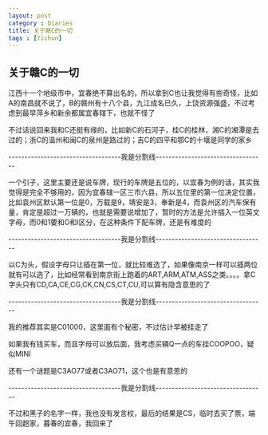 ```yaml
---
layout: post
category : Diaries
title: 关于赣C的一切
tags : [Yichun]
---
```

## 关于赣C的一切 ##

江西十一个地级市中，宜春绝不算出名的，所以拿到C也让我觉得有些奇怪，比如A的南昌就不说了，B的赣州有十八个县，九江成名已久，上饶资源强盛，不过考虑到最早萍乡和新余都属宜春辖下，也就不怪了

 

不过话说回来我和C还挺有缘的，比如新C的石河子，桂C的桂林，湘C的湘潭是去过的；浙C的温州和闽C的泉州是路过的；吉C的四平和鄂C的十堰是同学的家乡

 

-----------------------------------我是分割线----------------------------------

 

一个引子，这里主要还是说车牌，现行的车牌是五位的，以宜春为例的话，其实我觉得是完全不够用的，因为宜春辖一区三市六县，所以五位里的第一位决定位置，比如袁州区默认第一位是0，万载是9，靖安是3，奉新是4，而袁州区的汽车保有量，肯定是超过一万辆的，也就是需要说增加了，暂时的方法是允许插入一位英文字母，而0和1要和O和I区分，在这种条件下配车牌，还是有难度的

 

-----------------------------------我是分割线----------------------------------

 

以C为头，假设字母只让插在第一位，就比较难选了，如果像南京一样可以插两位就有可以选了，比如经常看到南京街上跑着的ART,ARM,ATM,ASS之类。。。。拿C字头只有CD,CA,CE,CG,CK,CN,CS,CT,CU,可以算有隐含意思的了

 

-----------------------------------我是分割线----------------------------------

 

我的推荐其实是C01000，这里面有个秘密，不过估计早被挂走了

如果我有钱买车，而且字母可以放后面，我考虑买辆Q一点的车挂COOPOO，疑似MINI

还有一个谜题是C3AO77或者C3AO71，这个也是有意思的

 

-----------------------------------我是分割线----------------------------------

 

不过和黑子的名字一样，我也没有发言权，最后的结果是CS，临时去买了票，端午回趟家，暮春的宜春，我回来了